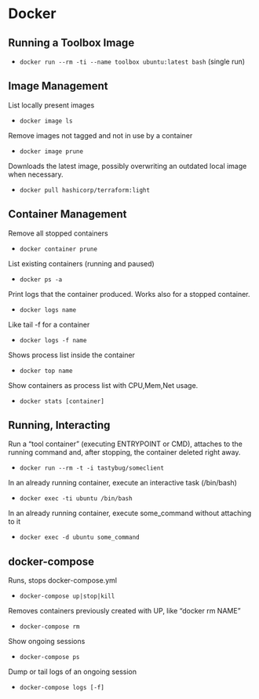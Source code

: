 # Docker

## Running a Toolbox Image

* `docker run --rm -ti --name toolbox ubuntu:latest bash` (single run)

## Image Management

List locally present images
* `docker image ls`

Remove images not tagged and not in use by a container
* `docker image prune`

Downloads the latest image, possibly overwriting an outdated local image when necessary.
* `docker pull hashicorp/terraform:light`

## Container Management

Remove all stopped containers
* `docker container prune`

List existing containers (running and paused)
* `docker ps -a`

Print logs that the container produced. Works also for a stopped container.
* `docker logs name`

Like tail -f for a container
* `docker logs -f name`

Shows process list inside the container
* `docker top name`

Show containers as process list with CPU,Mem,Net usage.
* `docker stats [container]`

## Running, Interacting

Run a “tool container” (executing ENTRYPOINT or CMD), attaches to the running command and, after stopping, the container deleted right away.
* `docker run --rm -t -i tastybug/someclient`

In an already running container, execute an interactive task (/bin/bash)
* `docker exec -ti ubuntu /bin/bash`

In an already running container, execute some_command without attaching to it
* `docker exec -d ubuntu some_command`

## docker-compose

Runs, stops docker-compose.yml
* `docker-compose up|stop|kill`

Removes containers previously created with UP, like “docker rm NAME”
* `docker-compose rm`

Show ongoing sessions
* `docker-compose ps`

Dump or tail logs of an ongoing session
* `docker-compose logs [-f]`
